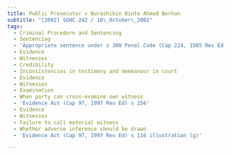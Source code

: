 ```yaml
---
title: Public Prosecutor v Nurashikin Binte Ahmad Borhan
subtitle: "[2002] SGHC 242 / 16\_October\_2002"
tags:
  - Criminal Procedure and Sentencing
  - Sentencing
  - 'Appropriate sentence under s 380 Penal Code (Cap 224, 1985 Rev Ed)'
  - Evidence
  - Witnesses
  - Credibility
  - Inconsistencies in testimony and demeanour in court
  - Evidence
  - Witnesses
  - Examination
  - When party can cross-examine own witness
  - 'Evidence Act (Cap 97, 1997 Rev Ed) s 156'
  - Evidence
  - Witnesses
  - Failure to call material witness
  - Whether adverse inference should be drawn
  - 'Evidence Act (Cap 97, 1997 Rev Ed) s 116 illustration (g)'

---
```


